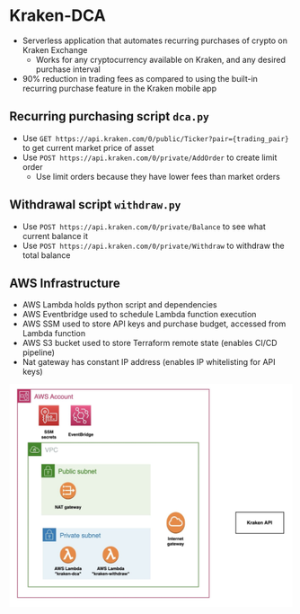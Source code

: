 # Kraken-DCA
- Serverless application that automates recurring purchases of crypto on Kraken Exchange
  - Works for any cryptocurrency available on Kraken, and any desired purchase interval
- 90% reduction in trading fees as compared to using the built-in recurring purchase feature in the Kraken mobile app

## Recurring purchasing script `dca.py`
- Use `GET https://api.kraken.com/0/public/Ticker?pair={trading_pair}` to get current market price of asset
- Use `POST https://api.kraken.com/0/private/AddOrder` to create limit order
  - Use limit orders because they have lower fees than market orders

## Withdrawal script `withdraw.py`
- Use `POST https://api.kraken.com/0/private/Balance` to see what current balance it
- Use `POST https://api.kraken.com/0/private/Withdraw` to withdraw the total balance

## AWS Infrastructure
- AWS Lambda holds python script and dependencies
- AWS Eventbridge used to schedule Lambda function execution
- AWS SSM used to store API keys and purchase budget, accessed from Lambda function
- AWS S3 bucket used to store Terraform remote state (enables CI/CD pipeline)
- Nat gateway has constant IP address (enables IP whitelisting for API keys)


![](diagrams/aws_infrastructure.jpg)